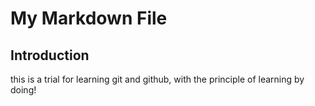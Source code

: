 # My Markdown File
## Introduction
this is a trial for learning git and github, with the principle of learning by doing!
